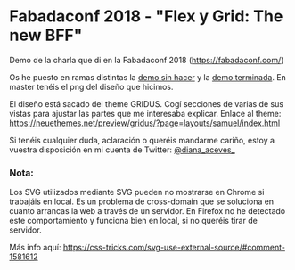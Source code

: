 # Fabadaconf 2018 - "Flex y Grid: The new BFF"
Demo de la charla que di en la Fabadaconf 2018 (https://fabadaconf.com/)

Os he puesto en ramas distintas la [demo sin hacer](https://github.com/dianaaceves/fabadaconf/tree/demo-init) y la [demo terminada](https://github.com/dianaaceves/fabadaconf/tree/demo-done).
En master tenéis el png del diseño que hicimos.

El diseño está sacado del theme GRIDUS. Cogí secciones de varias de sus vistas para ajustar las partes que me interesaba explicar.
Enlace al theme: https://neuethemes.net/preview/gridus/?page=layouts/samuel/index.html

Si tenéis cualquier duda, aclaración o queréis mandarme cariño, estoy a vuestra disposición en mi cuenta de Twitter:
[@diana_aceves_](https://twitter.com/diana_aceves_)


### Nota:
Los SVG utilizados mediante SVG <use> pueden no mostrarse en Chrome si trabajáis en local. Es un problema de cross-domain que se soluciona en cuanto arrancas la web a través de un servidor.
En Firefox no he detectado este comportamiento y funciona bien en local, si no queréis tirar de servidor.

Más info aquí: https://css-tricks.com/svg-use-external-source/#comment-1581612
